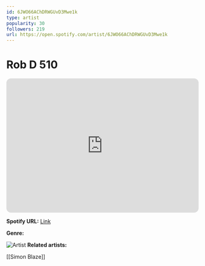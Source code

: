 ```yaml
---
id: 6JWO66AChDRWGUvD3Mwe1k
type: artist
popularity: 30
followers: 219
url: https://open.spotify.com/artist/6JWO66AChDRWGUvD3Mwe1k
---
```

# Rob D 510

<iframe style="border-radius:12px" src="https://open.spotify.com/embed/artist/6JWO66AChDRWGUvD3Mwe1k" width="100%" height="352" frameBorder="0" allowfullscreen="" allow="autoplay; clipboard-write; encrypted-media; fullscreen; picture-in-picture" loading="lazy"></iframe>

**Spotify URL:** [Link](https://open.spotify.com/artist/6JWO66AChDRWGUvD3Mwe1k)

**Genre:** 

![Artist](https://i.scdn.co/image/ab6761610000e5eb108846e41ba13c642c8999d0)
**Related artists:**

[[Simon Blaze]]
